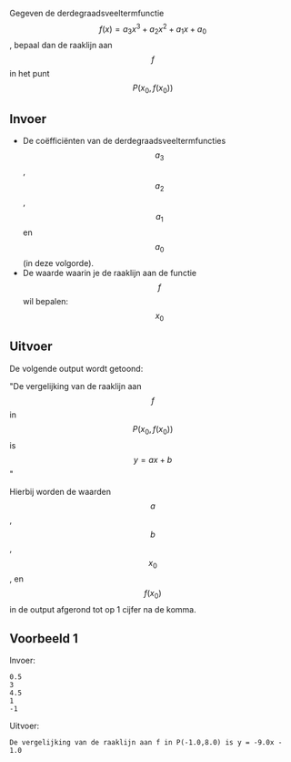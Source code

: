 Gegeven de derdegraadsveeltermfunctie $$f(x) = a_3 x^3 + a_2 x^2 + a_1 x + a_0$$, bepaal dan de raaklijn aan $$f$$ in het punt $$P(x_0,f(x_0))$$

## Invoer
* De coëfficiënten van de derdegraadsveeltermfuncties $$a_3$$, $$a_2$$, $$a_1$$ en $$a_0$$ (in deze volgorde).
* De waarde waarin je de raaklijn aan de functie $$f$$ wil bepalen: $$x_0$$

## Uitvoer
De volgende output wordt getoond:

"De vergelijking van de raaklijn aan $$f$$ in $$P(x_0,f(x_0))$$ is $$y = ax + b$$"

Hierbij worden de waarden $$a$$, $$b$$, $$x_0$$, en $$f(x_0)$$ in de output afgerond tot op 1 cijfer na de komma.

## Voorbeeld 1
Invoer:
```
0.5
3
4.5
1
-1
```
Uitvoer:
```
De vergelijking van de raaklijn aan f in P(-1.0,8.0) is y = -9.0x - 1.0
```
